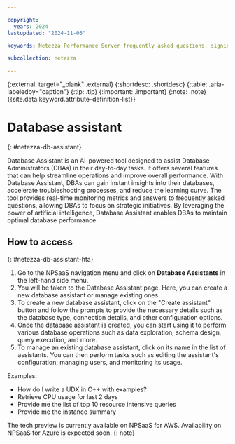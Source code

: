 ```yaml
---

copyright:
  years: 2024
lastupdated: "2024-11-06"

keywords: Netezza Performance Server frequently asked questions, signing up for Netezza Performance Server, generating credentials for Netezza Performance Server instance,

subcollection: netezza

---
```


{:external: target="_blank" .external}
{:shortdesc: .shortdesc}
{:table: .aria-labeledby="caption"}
{:tip: .tip}
{:important: .important}
{:note: .note}
{{site.data.keyword.attribute-definition-list}}

# Database assistant
{: #netezza-db-assistant}

Database Assistant is an AI-powered tool designed to assist Database Administrators (DBAs) in their day-to-day tasks. It offers several features that can help streamline operations and improve overall performance. With Database Assistant, DBAs can gain instant insights into their databases, accelerate troubleshooting processes, and reduce the learning curve. The tool provides real-time monitoring metrics and answers to frequently asked questions, allowing DBAs to focus on strategic initiatives. By leveraging the power of artificial intelligence, Database Assistant enables DBAs to maintain optimal database performance.

## How to access
{: #netezza-db-assistant-hta}

<!-- Below content is WCA generated and should be used only for reference. -->

1. Go to the NPSaaS navigation menu and click on **Database Assistants** in the left-hand side menu.
1. You will be taken to the Database Assistant page. Here, you can create a new database assistant or manage existing ones.
1. To create a new database assistant, click on the "Create assistant" button and follow the prompts to provide the necessary details such as the database type, connection details, and other configuration options.
1. Once the database assistant is created, you can start using it to perform various database operations such as data exploration, schema design, query execution, and more.
1. To manage an existing database assistant, click on its name in the list of assistants. You can then perform tasks such as editing the assistant's configuration, managing users, and monitoring its usage.

Examples:

   - How do I write a UDX in C++ with examples?
   - Retrieve CPU usage for last 2 days
   - Provide me the list of top 10 resource intensive queries
   - Provide me the instance summary

The tech preview is currently available on NPSaaS for AWS. Availability on NPSaaS for Azure is expected soon.
{: note}
